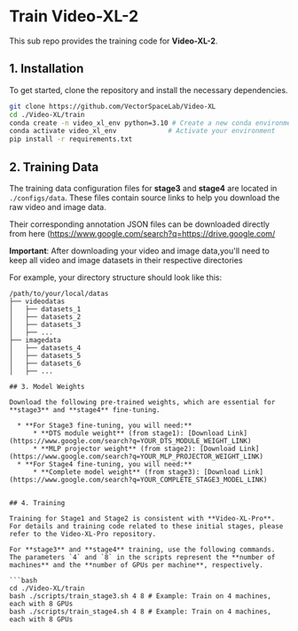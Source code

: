 # Train Video-XL-2
This sub repo provides the training code for **Video-XL-2**.


## 1. Installation
To get started, clone the repository and install the necessary dependencies.

```bash
git clone https://github.com/VectorSpaceLab/Video-XL
cd ./Video-XL/train
conda create -n video_xl_env python=3.10 # Create a new conda environment named 'video_xl_env'
conda activate video_xl_env             # Activate your environment
pip install -r requirements.txt
```

## 2. Training Data
The training data configuration files for **stage3** and **stage4** are located in `./configs/data`. These files contain source links to help you download the raw video and image data.

Their corresponding annotation JSON files can be downloaded directly from here (https://www.google.com/search?q=https://drive.google.com/

**Important**: After downloading your video and image data,you'll need to keep all video and image datasets in their respective directories

For example, your directory structure should look like this:
```
/path/to/your/local/datas
├── videodatas
│   ├── datasets_1
│   ├── datasets_2
│   ├── datasets_3
│   ├── ...
├── imagedata
│   ├── datasets_4
│   ├── datasets_5
│   ├── datasets_6
│   ├── ...
```

```
## 3. Model Weights

Download the following pre-trained weights, which are essential for **stage3** and **stage4** fine-tuning.

  * **For Stage3 fine-tuning, you will need:**
      * **DTS module weight** (from stage1): [Download Link](https://www.google.com/search?q=YOUR_DTS_MODULE_WEIGHT_LINK)
      * **MLP projector weight** (from stage2): [Download Link](https://www.google.com/search?q=YOUR_MLP_PROJECTOR_WEIGHT_LINK)
  * **For Stage4 fine-tuning, you will need:**
      * **Complete model weight** (from stage3): [Download Link](https://www.google.com/search?q=YOUR_COMPLETE_STAGE3_MODEL_LINK)


## 4. Training

Training for Stage1 and Stage2 is consistent with **Video-XL-Pro**. For details and training code related to these initial stages, please refer to the Video-XL-Pro repository.

For **stage3** and **stage4** training, use the following commands. The parameters `4` and `8` in the scripts represent the **number of machines** and the **number of GPUs per machine**, respectively.

```bash
cd ./Video-XL/train
bash ./scripts/train_stage3.sh 4 8 # Example: Train on 4 machines, each with 8 GPUs
bash ./scripts/train_stage4.sh 4 8 # Example: Train on 4 machines, each with 8 GPUs
```